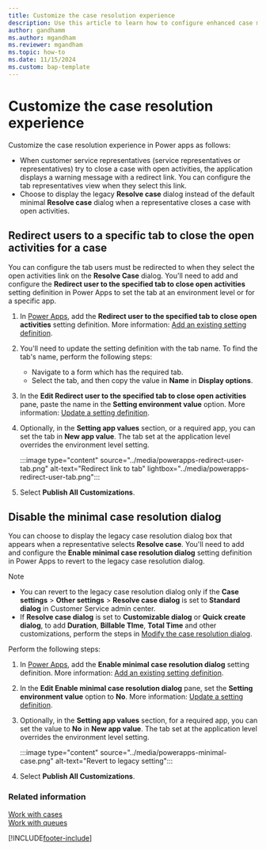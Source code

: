 ```yaml
---
title: Customize the case resolution experience
description: Use this article to learn how to configure enhanced case management.
author: gandhamm 
ms.author: mgandham
ms.reviewer: mgandham
ms.topic: how-to 
ms.date: 11/15/2024 
ms.custom: bap-template 
---
```


# Customize the case resolution experience

Customize the case resolution experience in Power apps as follows:

- When customer service representatives (service representatives or representatives) try to close a case with open activities, the application displays a warning message with a redirect link. You can configure the tab representatives view when they select this link.
- Choose to display the legacy **Resolve case** dialog instead of the default minimal **Resolve case** dialog when a representative closes a case with open activities.

##  Redirect users to a specific tab to close the open activities for a case

You can configure the tab users must be redirected to when they select the open activities link on the  **Resolve Case** dialog. You'll need to add and configure the **Redirect user to the specified tab to close open activities** setting definition in Power Apps to set the tab at an environment level or for a specific app.

1. In [Power Apps](https://make.powerapps.com/), add the **Redirect user to the specified tab to close open activities** setting definition. More information: [Add an existing setting definition](/power-apps/maker/data-platform/create-edit-configure-settings#adding-an-existing-setting-definition).
1.  You'll need to update the setting definition with the tab name. To find the tab's name, perform the following steps:
    - Navigate to a form which has the required tab.
    - Select the tab, and then copy the value in **Name** in **Display options**.  
1. In the **Edit Redirect user to the specified tab to close open activities** pane, paste the name in the **Setting environment value** option. More information: [Update a setting definition](/power-apps/maker/data-platform/create-edit-configure-settings#updating-a-setting-definition).
1. Optionally, in the **Setting app values** section, or a required app, you can set the tab in **New app value**. The tab set at the application level overrides the environment level setting.

    :::image type="content" source="../media/powerapps-redirect-user-tab.png" alt-text="Redirect link to tab" lightbox="../media/powerapps-redirect-user-tab.png":::

1. Select **Publish All Customizations**.

## Disable the minimal case resolution dialog

You can choose to display the legacy case resolution dialog box that appears when a representative selects **Resolve case**. You'll need to add and configure the **Enable minimal case resolution dialog** setting definition in Power Apps to revert to the legacy case resolution dialog.

> [!NOTE]
> - You can revert to the legacy case resolution dialog only if the **Case settings** > **Other settings** > **Resolve case dialog** is set to **Standard dialog** in Customer Service admin center.
> - If **Resolve case dialog**  is set to **Customizable dialog** or **Quick create dialog**, to add **Duration**, **Billable TIme**, **Total Time** and other customizations, perform the steps in [Modify the case resolution dialog](modify-case-resolution-dialog.md).

Perform the following steps:

1. In [Power Apps](https://make.powerapps.com/), add the **Enable minimal case resolution dialog** setting definition. More information: [Add an existing setting definition](/power-apps/maker/data-platform/create-edit-configure-settings#adding-an-existing-setting-definition).
1. In the **Edit Enable minimal case resolution dialog** pane, set the **Setting environment value** option to **No**. More information: [Update a setting definition](/power-apps/maker/data-platform/create-edit-configure-settings#updating-a-setting-definition).
1. Optionally, in the **Setting app values** section, for a required app, you can set the value to **No** in **New app value**. The tab set at the application level overrides the environment level setting.

    :::image type="content" source="../media/powerapps-minimal-case.png" alt-text="Revert to legacy setting":::

1. Select **Publish All Customizations**.

### Related information

[Work with cases](../use/customer-service-hub-user-guide-create-a-case.md)  
[Work with queues](../use/work-with-queues.md) 

[!INCLUDE[footer-include](../../includes/footer-banner.md)]
